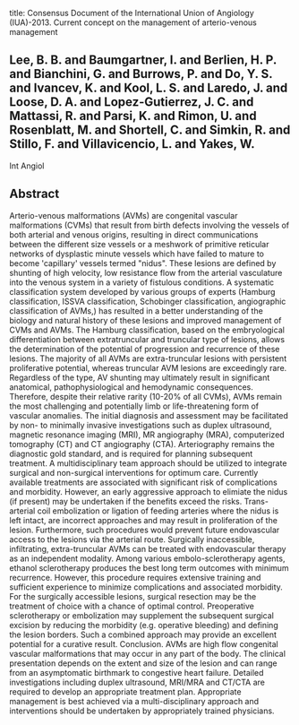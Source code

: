 title: Consensus Document of the International Union of Angiology (IUA)-2013. Current concept on the management of arterio-venous management

## Lee, B. B. and Baumgartner, I. and Berlien, H. P. and Bianchini, G. and Burrows, P. and Do, Y. S. and Ivancev, K. and Kool, L. S. and Laredo, J. and Loose, D. A. and Lopez-Gutierrez, J. C. and Mattassi, R. and Parsi, K. and Rimon, U. and Rosenblatt, M. and Shortell, C. and Simkin, R. and Stillo, F. and Villavicencio, L. and Yakes, W.
Int Angiol


## Abstract
Arterio-venous malformations (AVMs) are congenital vascular malformations (CVMs) that result from birth defects involving the vessels of both arterial and venous origins, resulting in direct communications between the different size vessels or a meshwork of primitive reticular networks of dysplastic minute vessels which have failed to mature to become 'capillary' vessels termed "nidus". These lesions are defined by shunting of high velocity, low resistance flow from the arterial vasculature into the venous system in a variety of fistulous conditions. A systematic classification system developed by various groups of experts (Hamburg classification, ISSVA classification, Schobinger classification, angiographic classification of AVMs,) has resulted in a better understanding of the biology and natural history of these lesions and improved management of CVMs and AVMs. The Hamburg classification, based on the embryological differentiation between extratruncular and truncular type of lesions, allows the determination of the potential of progression and recurrence of these lesions. The majority of all AVMs are extra-truncular lesions with persistent proliferative potential, whereas truncular AVM lesions are exceedingly rare. Regardless of the type, AV shunting may ultimately result in significant anatomical, pathophysiological and hemodynamic consequences. Therefore, despite their relative rarity (10-20% of all CVMs), AVMs remain the most challenging and potentially limb or life-threatening form of vascular anomalies. The initial diagnosis and assessment may be facilitated by non- to minimally invasive investigations such as duplex ultrasound, magnetic resonance imaging (MRI), MR angiography (MRA), computerized tomography (CT) and CT angiography (CTA). Arteriography remains the diagnostic gold standard, and is required for planning subsequent treatment. A multidisciplinary team approach should be utilized to integrate surgical and non-surgical interventions for optimum care. Currently available treatments are associated with significant risk of complications and morbidity. However, an early aggressive approach to elimiate the nidus (if present) may be undertaken if the benefits exceed the risks. Trans-arterial coil embolization or ligation of feeding arteries where the nidus is left intact, are incorrect approaches and may result in proliferation of the lesion. Furthermore, such procedures would prevent future endovascular access to the lesions via the arterial route. Surgically inaccessible, infiltrating, extra-truncular AVMs can be treated with endovascular therapy as an independent modality. Among various embolo-sclerotherapy agents, ethanol sclerotherapy produces the best long term outcomes with minimum recurrence. However, this procedure requires extensive training and sufficient experience to minimize complications and associated morbidity. For the surgically accessible lesions, surgical resection may be the treatment of choice with a chance of optimal control. Preoperative sclerotherapy or embolization may supplement the subsequent surgical excision by reducing the morbidity (e.g. operative bleeding) and defining the lesion borders. Such a combined approach may provide an excellent potential for a curative result. Conclusion. AVMs are high flow congenital vascular malformations that may occur in any part of the body. The clinical presentation depends on the extent and size of the lesion and can range from an asymptomatic birthmark to congestive heart failure. Detailed investigations including duplex ultrasound, MRI/MRA and CT/CTA are required to develop an appropriate treatment plan. Appropriate management is best achieved via a multi-disciplinary approach and interventions should be undertaken by appropriately trained physicians.

